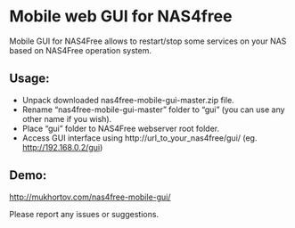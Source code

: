 Mobile web GUI for NAS4free
========

Mobile GUI for NAS4Free allows to restart/stop some services on your NAS based on NAS4Free operation system.

## Usage:

* Unpack downloaded nas4free-mobile-gui-master.zip file.
* Rename “nas4free-mobile-gui-master” folder to “gui” (you can use any other name if you wish).
* Place “gui” folder to NAS4Free webserver root folder.
* Access GUI interface using http://url_to_your_nas4free/gui/ (eg. http://192.168.0.2/gui)

## Demo:

http://mukhortov.com/nas4free-mobile-gui/

Please report any issues or suggestions.
